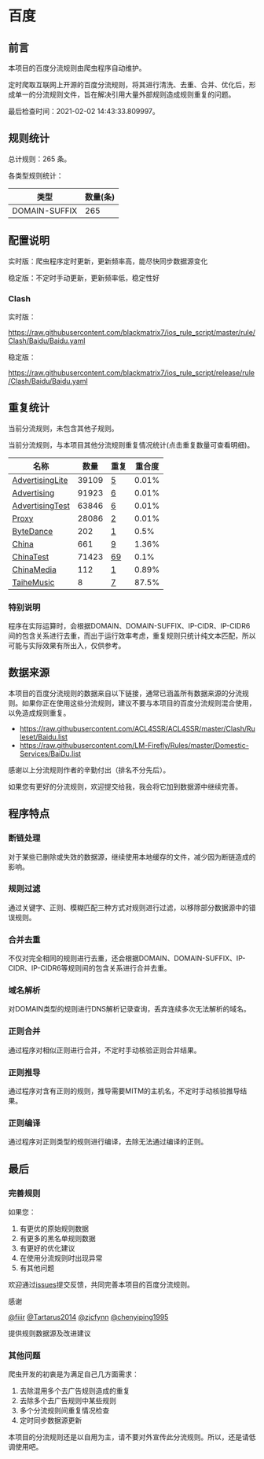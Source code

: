 # 百度

## 前言

本项目的百度分流规则由爬虫程序自动维护。

定时爬取互联网上开源的百度分流规则，将其进行清洗、去重、合并、优化后，形成单一的分流规则文件，旨在解决引用大量外部规则造成规则重复的问题。



最后检查时间：2021-02-02 14:43:33.809997。

## 规则统计

总计规则：265 条。

各类型规则统计：

| 类型 | 数量(条) |
| ---- | ---- |
| DOMAIN-SUFFIX | 265 |
## 配置说明

实时版：爬虫程序定时更新，更新频率高，能尽快同步数据源变化

稳定版：不定时手动更新，更新频率低，稳定性好

### Clash 
实时版：

https://raw.githubusercontent.com/blackmatrix7/ios_rule_script/master/rule/Clash/Baidu/Baidu.yaml

稳定版：

https://raw.githubusercontent.com/blackmatrix7/ios_rule_script/release/rule/Clash/Baidu/Baidu.yaml

## 重复统计


当前分流规则，未包含其他子规则。


当前分流规则，与本项目其他分流规则重复情况统计(点击重复数量可查看明细)。



| 名称 | 数量 | 重复 | 重合度 |
| ---- | ---- | ---- | ------ |
|  [AdvertisingLite](https://github.com/blackmatrix7/ios_rule_script/tree/master/rule/Clash/AdvertisingLite)    | 39109   | [5](https://raw.githubusercontent.com/blackmatrix7/ios_rule_script/master/rule/Clash/Baidu/Baidu_Repeat.list)   |   0.01% |
|  [Advertising](https://github.com/blackmatrix7/ios_rule_script/tree/master/rule/Clash/Advertising)    | 91923   | [6](https://raw.githubusercontent.com/blackmatrix7/ios_rule_script/master/rule/Clash/Baidu/Baidu_Repeat.list)   |   0.01% |
|  [AdvertisingTest](https://github.com/blackmatrix7/ios_rule_script/tree/master/rule/Clash/AdvertisingTest)    | 63846   | [6](https://raw.githubusercontent.com/blackmatrix7/ios_rule_script/master/rule/Clash/Baidu/Baidu_Repeat.list)   |   0.01% |
|  [Proxy](https://github.com/blackmatrix7/ios_rule_script/tree/master/rule/Clash/Proxy)    | 28086   | [2](https://raw.githubusercontent.com/blackmatrix7/ios_rule_script/master/rule/Clash/Baidu/Baidu_Repeat.list)   |   0.01% |
|  [ByteDance](https://github.com/blackmatrix7/ios_rule_script/tree/master/rule/Clash/ByteDance)    | 202   | [1](https://raw.githubusercontent.com/blackmatrix7/ios_rule_script/master/rule/Clash/Baidu/Baidu_Repeat.list)   |   0.5% |
|  [China](https://github.com/blackmatrix7/ios_rule_script/tree/master/rule/Clash/China)    | 661   | [9](https://raw.githubusercontent.com/blackmatrix7/ios_rule_script/master/rule/Clash/Baidu/Baidu_Repeat.list)   |   1.36% |
|  [ChinaTest](https://github.com/blackmatrix7/ios_rule_script/tree/master/rule/Clash/ChinaTest)    | 71423   | [69](https://raw.githubusercontent.com/blackmatrix7/ios_rule_script/master/rule/Clash/Baidu/Baidu_Repeat.list)   |   0.1% |
|  [ChinaMedia](https://github.com/blackmatrix7/ios_rule_script/tree/master/rule/Clash/ChinaMedia)    | 112   | [1](https://raw.githubusercontent.com/blackmatrix7/ios_rule_script/master/rule/Clash/Baidu/Baidu_Repeat.list)   |   0.89% |
|  [TaiheMusic](https://github.com/blackmatrix7/ios_rule_script/tree/master/rule/Clash/TaiheMusic)    | 8   | [7](https://raw.githubusercontent.com/blackmatrix7/ios_rule_script/master/rule/Clash/Baidu/Baidu_Repeat.list)   |   87.5% |
### 特别说明
程序在实际运算时，会根据DOMAIN、DOMAIN-SUFFIX、IP-CIDR、IP-CIDR6间的包含关系进行去重，而出于运行效率考虑，重复规则只统计纯文本匹配，所以可能与实际效果有所出入，仅供参考。

## 数据来源

本项目的百度分流规则的数据来自以下链接，通常已涵盖所有数据来源的分流规则。如果你正在使用这些分流规则，建议不要与本项目的百度分流规则混合使用，以免造成规则重复。

- https://raw.githubusercontent.com/ACL4SSR/ACL4SSR/master/Clash/Ruleset/Baidu.list
- https://raw.githubusercontent.com/LM-Firefly/Rules/master/Domestic-Services/BaiDu.list


感谢以上分流规则作者的辛勤付出（排名不分先后）。

如果您有更好的分流规则，欢迎提交给我，我会将它加到数据源中继续完善。

## 程序特点

### 断链处理

对于某些已删除或失效的数据源，继续使用本地缓存的文件，减少因为断链造成的影响。

### 规则过滤

通过关键字、正则、模糊匹配三种方式对规则进行过滤，以移除部分数据源中的错误规则。

### 合并去重

不仅对完全相同的规则进行去重，还会根据DOMAIN、DOMAIN-SUFFIX、IP-CIDR、IP-CIDR6等规则间的包含关系进行合并去重。

### 域名解析

对DOMAIN类型的规则进行DNS解析记录查询，丢弃连续多次无法解析的域名。

### 正则合并

通过程序对相似正则进行合并，不定时手动核验正则合并结果。

### 正则推导

通过程序对含有正则的规则，推导需要MITM的主机名，不定时手动核验推导结果。

### 正则编译

通过程序对正则类型的规则进行编译，去除无法通过编译的正则。

## 最后

### 完善规则

如果您：

1. 有更优的原始规则数据
2. 有更多的黑名单规则数据
3. 有更好的优化建议
4. 在使用分流规则时出现异常
5. 有其他问题

欢迎通过[issues](https://github.com/blackmatrix7/ios_rule_script/issues/new)提交反馈，共同完善本项目的百度分流规则。

感谢

[@fiiir](https://github.com/fiiir) [@Tartarus2014](https://github.com/Tartarus2014) [@zjcfynn](https://github.com/zjcfynn) [@chenyiping1995](https://github.com/chenyiping1995) 

提供规则数据源及改进建议

### 其他问题

爬虫开发的初衷是为满足自己几方面需求：

1. 去除混用多个去广告规则造成的重复
2. 去除多个去广告规则中某些规则
3. 多个分流规则间重复情况检查
4. 定时同步数据源更新

本项目的分流规则还是以自用为主，请不要对外宣传此分流规则。所以，还是请低调使用吧。